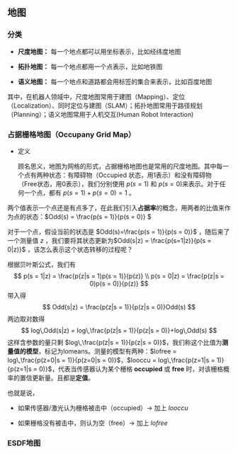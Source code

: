 ## 地图

### 分类

-  **尺度地图：** 每一个地点都可以用坐标表示，比如经纬度地图

-  **拓扑地图：** 每一个地点都用一个点表示，比如地铁图

-  **语义地图：** 每一个地点和道路都会用标签的集合来表示，比如百度地图

其中，在机器人领域中，尺度地图常用于建图（Mapping）、定位（Localization）、同时定位与建图（SLAM）；拓扑地图常用于路径规划（Planning）；语义地图常用于人机交互(Human Robot Interaction)

### 占据栅格地图（Occupany Grid Map）

- 定义

  顾名思义，地图为网格的形式，占据栅格地图也是常用的尺度地图。其中每一个点有两种状态：有障碍物（Occupied 状态，用1表示）和没有障碍物（Free状态，用0表示），我们分别使用 $p(s = 1)$ 和 $p(s = 0)$来表示。对于任何一个点，都有 $p(s=1)+p(s=0) = 1$ 。

两个值表示一个点还是有点多了，在此我们引入**占据率**的概念，用两者的比值来作为点的状态：$Odd(s) = \frac{p(s = 1)}{p(s = 0)} $ 

对于一个点，假设当前的状态是 $Odd(s)=\frac{p(s = 1)}{p(s = 0)}$ ，随后来了一个测量值 $z$ ，我们要将其状态更新为$Odd(s|z) = \frac{p(s=1|z)}{p(s = 0|z)}$ ，该怎么表示这个状态转移的过程呢？

根据贝叶斯公式，我们有
$$
p(s = 1|z) = \frac{p(z|s = 1)p(s = 1)}{p(z)} \\
p(s = 0|z) = \frac{p(z|s = 0)p(s = 0)}{p(z)}
$$
带入得
$$
Odd(s|z) = \frac{p(z|s = 1)}{p(z|s = 0)}Odd(s)
$$
两边取对数得
$$
log\,Odd(s|z) = log\,\frac{p(z|s = 1)}{p(z|s = 0)}+log\,Odd(s)
$$
这样含参数的量只剩 $log\,\frac{p(z|s = 1)}{p(z|s = 0)}$，我们称这个比值为**测量值的模型**，标记为lomeans。测量的模型有两种：$lofree = log\,\frac{p(z=0|s = 1)}{p(z=0|s = 0)}$，$looccu = log\,\frac{p(z=1|s = 1)}{p(z=1|s = 0)}$，代表当传感器认为某个栅格 **occupied** 或 **free** 时，对该栅格概率的置信更新量。且都是**定值**。

也就是说，

- 如果传感器/激光认为栅格被击中（occupied）-> 加上 $looccu$

- 如果栅格没有被击中，则认为空（free）-> 加上 $lofree$ 

### ESDF地图




